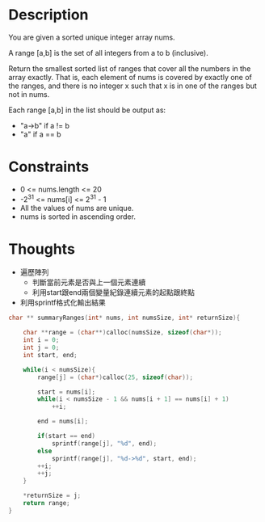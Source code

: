 # Description

You are given a sorted unique integer array nums.

A range [a,b] is the set of all integers from a to b (inclusive).

Return the smallest sorted list of ranges that cover all the numbers in the array exactly. That is, each element of nums is covered by exactly one of the ranges, and there is no integer x such that x is in one of the ranges but not in nums.

Each range [a,b] in the list should be output as:

- "a->b" if a != b
- "a" if a == b

# Constraints

- 0 <= nums.length <= 20
- -2<sup>31</sup> <= nums[i] <= 2<sup>31</sup> - 1
- All the values of nums are unique.
- nums is sorted in ascending order.

# Thoughts

- 遍歷陣列
	- 判斷當前元素是否與上一個元素連續
	- 利用start跟end兩個變量紀錄連續元素的起點跟終點
- 利用sprintf格式化輸出結果

```c
char ** summaryRanges(int* nums, int numsSize, int* returnSize){

	char **range = (char**)calloc(numsSize, sizeof(char*));
	int i = 0;
	int j = 0;
	int start, end;

	while(i < numsSize){
		range[j] = (char*)calloc(25, sizeof(char));

		start = nums[i];
		while(i < numsSize - 1 && nums[i + 1] == nums[i] + 1)
			++i;

		end = nums[i];

		if(start == end)
			sprintf(range[j], "%d", end);
		else
			sprintf(range[j], "%d->%d", start, end);
		++i;
		++j;
	}

	*returnSize = j;
	return range;
}
```
